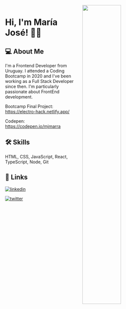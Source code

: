 <img src="https://images.unsplash.com/photo-1525547719571-a2d4ac8945e2?ixlib=rb-1.2.1&ixid=eyJhcHBfaWQiOjEyMDd9&auto=format&fit=crop&w=700&q=80" width="50%" height="auto" align="right">


# Hi, I'm María José! 👋🏼

  
## 💻  About Me
I'm a Frontend Developer from Uruguay. I attended a Coding Bootcamp in 2020 and I've been working as a Full Stack Developer since then.
I'm particularly passionate about FrontEnd development.

Bootcamp Final Project: https://electro-hack.netlify.app/

Codepen: https://codepen.io/mjmarra
 
## 🛠  Skills
HTML, CSS, JavaScript, React, TypeScript, Node, Git

  
## 🔗  Links
[![linkedin](https://img.shields.io/badge/linkedin-0A66C2?style=for-the-badge&logo=linkedin&logoColor=white)](https://www.linkedin.com/in/mjmarra/)

[![twitter](https://img.shields.io/badge/twitter-1DA1F2?style=for-the-badge&logo=twitter&logoColor=white)](https://twitter.com/majomarra)

<!--
**mjmarra/mjmarra** is a ✨ _special_ ✨ repository because its `README.md` (this file) appears on your GitHub profile.

Here are some ideas to get you started:

- 🔭 I’m currently working on ...
- 🌱 I’m currently learning ...
- 👯 I’m looking to collaborate on ...
- 🤔 I’m looking for help with ...
- 💬 Ask me about ...
- 📫 How to reach me: ...
- 😄 Pronouns: ...
- ⚡ Fun fact: ...
-->
